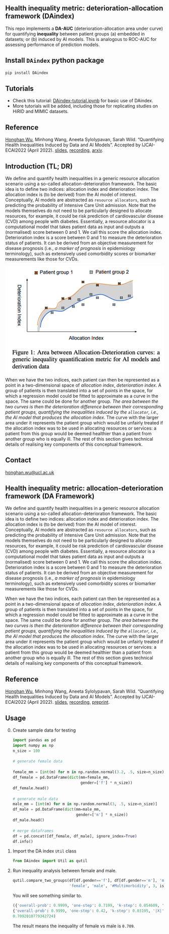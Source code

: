 ## Health inequality metric: deterioration-allocation framework (DAindex)
This repo implements a **DA-AUC** (deterioration-allocation area under curve) for quantifying **inequality** between patient groups (a) embedded in datasets; or (b) induced by AI models. This is analogous to ROC-AUC for assessing performance of prediction models.

## Install `DAindex` python package
```bash
pip install DAindex
```

## Tutorials
- Check this tutorial: [DAindex-tutorial.ipynb](./DAindex-tutorial.ipynb) for basic use of DAindex.
- More tutorials will be added, including those for replicating studies on HiRID and MIMIC datasets.

## Reference
[Honghan Wu](https://knowlab.github.io/), Minhong Wang, Aneeta Sylolypavan, Sarah Wild. “Quantifying Health Inequalities Induced by Data and AI Models”. Accepted by IJCAI-ECAI2022 (April 2022). [slides](https://www.ucl.ac.uk/research-it-services/sites/research_it_services/files/quantifying_health_inequalities_induced_by_data_and_ai_models_0.pdf), [recording](https://web.microsoftstream.com/video/568b2e88-5c21-466e-9bbf-63274048161d), [arxiv](https://arxiv.org/abs/2205.01066).

## Introduction (TL; DR)
We define and quantify health inequalities in a generic resource allocation scenario using a so-called allocation-deterioration framework. The basic idea is to define two indices: allocation index and deterioration index. The allocation index is (to be derived) from the AI model of interest. Conceptually, AI models are abstracted as `resource allocators`, such as predicting the probability of Intensive Care Unit admission. Note that the models themselves do not need to be particularly designed to allocate resources, for example, it could be risk prediction of cardiovascular disease (CVD) among people with diabetes. Essentially, a resource allocator is a computational model that takes patient data as input and outputs a (normalised) score between 0 and 1. We call this score the allocation index. Deterioration index is a score between 0 and 1 to measure the deterioration status of patients. It can be derived from an objective measurement for disease prognosis (i.e., *a marker of prognosis* in epidemiology terminology), such as extensively used comorbidity scores or biomarker measurements like those for CVDs.

![Figure 1](imgs/fig1.png)

When we have the two indices, each patient can then be represented as a point in a two-dimensional space of *allocation index*, *deterioration index*. A group of patients is then translated into a set of points in the space, for which a regression model could be fitted to approximate as a curve in the space. The same could be done for another group. *The area between the two curves is then the deterioration difference between their corresponding patient groups, quantifying the inequalities induced by the `allocator`, i.e., the AI model that produces the allocation index*. The curve with the larger area under it represents the patient group which would be unfairly treated if the allocation index was to be used in allocating resources or services: a patient from this group would be deemed healthier than a patient from another group who is equally ill. The rest of this section gives technical details of realising key components of this conceptual framework.

## Contact
honghan.wu@ucl.ac.uk


## Health inequality metric: allocation-deterioration framework (DA Framework)
We define and quantify health inequalities in a generic resource allocation scenario using a so-called allocation-deterioration framework. The basic idea is to define two indices: allocation index and deterioration index. The allocation index is (to be derived) from the AI model of interest. Conceptually, AI models are abstracted as `resource allocators`, such as predicting the probability of Intensive Care Unit admission. Note that the models themselves do not need to be particularly designed to allocate resources, for example, it could be risk prediction of cardiovascular disease (CVD) among people with diabetes. Essentially, a resource allocator is a computational model that takes patient data as input and outputs a (normalised) score between 0 and 1. We call this score the allocation index. Deterioration index is a score between 0 and 1 to measure the deterioration status of patients. It can be derived from an objective measurement for disease prognosis (i.e., *a marker of prognosis* in epidemiology terminology), such as extensively used comorbidity scores or biomarker measurements like those for CVDs.

When we have the two indices, each patient can then be represented as a point in a two-dimensional space of *allocation index*, *deterioration index*. A group of patients is then translated into a set of points in the space, for which a regression model could be fitted to approximate as a curve in the space. The same could be done for another group. *The area between the two curves is then the deterioration difference between their corresponding patient groups, quantifying the inequalities induced by the `allocator`, i.e., the AI model that produces the allocation index*. The curve with the larger area under it represents the patient group which would be unfairly treated if the allocation index was to be used in allocating resources or services: a patient from this group would be deemed healthier than a patient from another group who is equally ill. The rest of this section gives technical details of realising key components of this conceptual framework.

## Reference
[Honghan Wu](https://knowlab.github.io/), Minhong Wang, Aneeta Sylolypavan, Sarah Wild. “Quantifying Health Inequalities Induced by Data and AI Models”. Accepted by IJCAI-ECAI2022 (April 2022). [slides](https://www.ucl.ac.uk/research-it-services/sites/research_it_services/files/quantifying_health_inequalities_induced_by_data_and_ai_models_0.pdf), [recording](https://web.microsoftstream.com/video/568b2e88-5c21-466e-9bbf-63274048161d), [preprint](https://knowlab.github.io/preprints/DA-AUC-IJCAI22.pdf).

## Usage
0. Create sample data for testing
   ```python
   import pandas as pd
   import numpy as np
   n_size = 100
   
   # generate female data
   
   female_mm = [int(m) for m in np.random.normal(3.2, .5, size=n_size)]
   df_female = pd.DataFrame(dict(mm=female_mm,
                                 gender=['f'] * n_size))
   df_female.head()
   
   # generate male data
   male_mm = [int(m) for m in np.random.normal(3, .5, size=n_size)]
   df_male = pd.DataFrame(dict(mm=male_mm,
                               gender=['m'] * n_size))
   df_male.head()
   
   # merge dataframes
   df = pd.concat([df_female, df_male], ignore_index=True)
   df.info()   
   ```
1. Import the DA index `Util` class
    ```python
    from DAindex import Util as qutil
    ```
   
2. Run inequality analysis between female and male. 
   ```python
   qutil.compare_two_groups(df[df.gender=='f'], df[df.gender=='m'], 'mm', 
                            'female', 'male', '#Multimorbidity', 3, is_discrete=True)
   ```
   You will see something similar to.
   ```python
   ({'overall-prob': 0.9999, 'one-step': 0.7199, 'k-step': 0.054609, '|X|': 100},
   {'overall-prob': 0.9999, 'one-step': 0.42, 'k-step': 0.03195, '|X|': 100},
   0.7092018779342724)
   ```
   The result means the inequality of female vs male is `0.709`.